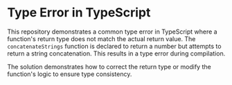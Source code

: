 # Type Error in TypeScript
This repository demonstrates a common type error in TypeScript where a function's return type does not match the actual return value.  The `concatenateStrings` function is declared to return a number but attempts to return a string concatenation.  This results in a type error during compilation.

The solution demonstrates how to correct the return type or modify the function's logic to ensure type consistency.